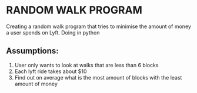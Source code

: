 # RANDOM WALK PROGRAM
 Creating a random walk program that tries to minimise the amount of money a user spends on Lyft. Doing in python

## Assumptions:
   1. User only wants to look at walks that are less than 6 blocks
   1. Each lyft ride takes about $10
   1. Find out on average what is the most amount of blocks with the least amount of money
